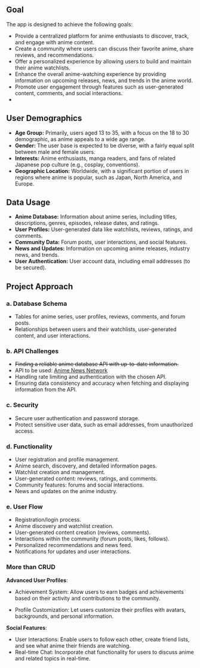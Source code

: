 ## Goal

The app is designed to achieve the following goals:

-   Provide a centralized platform for anime enthusiasts to discover, track, and engage with anime content.
-   Create a community where users can discuss their favorite anime, share reviews, and recommendations.
-   Offer a personalized experience by allowing users to build and maintain their anime watchlists.
-   Enhance the overall anime-watching experience by providing information on upcoming releases, news, and trends in the anime world.
-   Promote user engagement through features such as user-generated content, comments, and social interactions.
- 
## User Demographics

-   **Age Group:** Primarily, users aged 13 to 35, with a focus on the 18 to 30 demographic, as anime appeals to a wide age range.
-   **Gender:** The user base is expected to be diverse, with a fairly equal split between male and female users.
-   **Interests:** Anime enthusiasts, manga readers, and fans of related Japanese pop culture (e.g., cosplay, conventions).
-   **Geographic Location:** Worldwide, with a significant portion of users in regions where anime is popular, such as Japan, North America, and Europe.

## Data Usage

-   **Anime Database:** Information about anime series, including titles, descriptions, genres, episodes, release dates, and ratings.
-   **User Profiles:** User-generated data like watchlists, reviews, ratings, and comments.
-   **Community Data:** Forum posts, user interactions, and social features.
-   **News and Updates:** Information on upcoming anime releases, industry news, and trends.
-   **User Authentication:** User account data, including email addresses (to be secured).

## Project Approach

### a. Database Schema

-   Tables for anime series, user profiles, reviews, comments, and forum posts.
-   Relationships between users and their watchlists, user-generated content, and user interactions.

### b. API Challenges

-   ~~Finding a reliable anime database API with up-to-date information.~~
-   API to be used: [Anime News Network](https://www.animenewsnetwork.com/encyclopedia/api.php)
-   Handling rate limiting and authentication with the chosen API.
-   Ensuring data consistency and accuracy when fetching and displaying information from the API.

### c. Security

-   Secure user authentication and password storage.
-   Protect sensitive user data, such as email addresses, from unauthorized access.

### d. Functionality

-   User registration and profile management.
-   Anime search, discovery, and detailed information pages.
-   Watchlist creation and management.
-   User-generated content: reviews, ratings, and comments.
-   Community features: forums and social interactions.
-   News and updates on the anime industry.

### e. User Flow

-   Registration/login process.
-   Anime discovery and watchlist creation.
-   User-generated content creation (reviews, comments).
-   Interactions within the community (forum posts, likes, follows).
-   Personalized recommendations and news feed.
-   Notifications for updates and user interactions.

### More than CRUD

  **Advanced User Profiles**:
    
-   Achievement System: Allow users to earn badges and achievements based on their activity and contributions to the community.

 -   Profile Customization: Let users customize their profiles with avatars, backgrounds, and personal information.

**Social Features**:

-   User Interactions: Enable users to follow each other, create friend lists, and see what anime their friends are watching.
-   Real-time Chat: Incorporate chat functionality for users to discuss anime and related topics in real-time.
